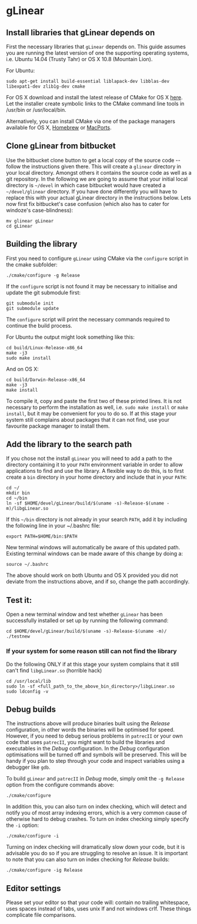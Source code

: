 # gLinear

## Install libraries that gLinear depends on

First the necessary libraries that `gLinear` depends on. This guide assumes you are running the latest version of one the supporting operating systems, i.e. Ubuntu 14.04 (Trusty Tahr) or OS X 10.8 (Mountain Lion).

For Ubuntu:

    sudo apt-get install build-essential liblapack-dev libblas-dev libexpat1-dev zlib1g-dev cmake

For OS X download and install the latest release of CMake for OS X [here](http://cmake.org/cmake/resources/software.html). Let the installer create symbolic links to the CMake command line tools in /usr/bin or /usr/local/bin.

Alternatively, you can install CMake via one of the package managers available for OS X, [Homebrew](http://mxcl.github.com/homebrew/) or [MacPorts](http://www.macports.org/).

## Clone gLinear from bitbucket

Use the bitbucket clone button to get a local copy of the source code -- follow the instructions given there. This will create a `glinear` directory in your local directory. Amongst others it contains the source code as well as a git repository. In the following we are going to assume that your initial local directory is `~/devel` in which case bitbucket would have created a `~/devel/glinear` directory. If you have done differently you will have to replace this with your actual gLinear directory in the instructions below. Lets now first fix bitbucket's case confusion (which also has to cater for windoze's case-blindness):

    mv glinear gLinear
    cd gLinear

## Building the library

First you need to configure `gLinear` using CMake via the `configure` script in the cmake subfolder:

    ./cmake/configure -g Release

If the `configure` script is not found it may be necessary to initialise and update the git submodule first:

    git submodule init
    git submodule update

The `configure` script will print the necessary commands required to continue the build process.

For Ubuntu the output might look something like this:

    cd build/Linux-Release-x86_64
    make -j3
    sudo make install

And on OS X:

    cd build/Darwin-Release-x86_64
    make -j3
    make install

To compile it, copy and paste the first two of these printed lines. It is not necessary to perform the installation as well, i.e. `sudo make install` or `make install`, but it may be convenient for you to do so. If at this stage your system still complains about packages that it can not find, use your favourite package manager to install them.

## Add the library to the search path

If you chose not the install `gLinear` you will need to add a path to the directory containing it to your `PATH` environment variable in order to allow applications to find and use the library. A flexible way to do this, is to first create a `bin` directory in your home directory and include that in your `PATH`:

    cd ~/
    mkdir bin
    cd ~/bin
    ln -sf $HOME/devel/gLinear/build/$(uname -s)-Release-$(uname -m)/libgLinear.so
    
If this `~/bin` directory is not already in your search `PATH`, add it by including the following line in your ~/.bashrc file:

    export PATH=$HOME/bin:$PATH

New terminal windows will automatically be aware of this updated path. Existing terminal windows can be made aware of this change by doing a:

    source ~/.bashrc

The above should work on both Ubuntu and OS X provided you did not deviate from the instructions above, and if so, change the path accordingly.

## Test it:

Open a new terminal window and test whether `gLinear` has been successfully installed or set up by running the following command:

    cd $HOME/devel/gLinear/build/$(uname -s)-Release-$(uname -m)/
    ./testnew
    
### If your system for some reason still can not find the library

Do the following ONLY if at this stage your system complains that it still can't find `libgLinear.so`  (horrible hack)

    cd /usr/local/lib
    sudo ln -sf <full_path_to_the_above_bin_directory>/libgLinear.so
    sudo ldconfig -v 


## Debug builds

The instructions above will produce binaries built using the *Release* configuration, in other words the binaries will be optimised for speed. However, if you need to debug serious problems in `patrecII` or your own code that uses `patrecII`, you might want to build the libraries and executables in the *Debug* configuration. In the *Debug* configuration optimisations will be turned off and symbols will be preserved. This will be handy if you plan to step through your code and inspect variables using a debugger like `gdb`.

To build `gLinear` and `patrecII` in *Debug* mode, simply omit the `-g Release` option from the configure commands above:

    ./cmake/configure

In addition this, you can also turn on index checking, which will detect and notify you of most array indexing errors, which is a very common cause of otherwise hard to debug crashes. To turn on index checking simply specify the `-i` option:

    ./cmake/configure -i

Turning on index checking will dramatically slow down your code, but it is advisable you do so if you are struggling to resolve an issue. It is important to note that you can also turn on index checking for *Release* builds:

    ./cmake/configure -ig Release
    
## Editor settings

Please set your editor so that your code will:
  contain no trailing whitespace,
  uses spaces instead of tabs,
  uses unix lf and not windows crlf. 
These things complicate file comparisons.   
     